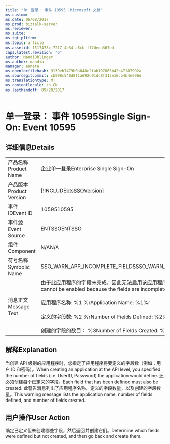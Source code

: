 ```yaml
---
title: "单一登录： 事件 10595 |Microsoft 文档"
ms.custom: 
ms.date: 06/08/2017
ms.prod: biztalk-server
ms.reviewer: 
ms.suite: 
ms.tgt_pltfrm: 
ms.topic: article
ms.assetid: 1517478c-7217-4e34-a5cb-ff7deea367ed
caps.latest.revision: "6"
author: MandiOhlinger
ms.author: mandia
manager: anneta
ms.openlocfilehash: 9139eb7479b0a048e2fab197863b42c47f87992a
ms.sourcegitcommit: cb908c540d8f1a692d01dc8f313e16cb4b4e696d
ms.translationtype: MT
ms.contentlocale: zh-CN
ms.lasthandoff: 09/20/2017
---
```

# <a name="single-sign-on-event-10595"></a><span data-ttu-id="544e4-102">单一登录： 事件 10595</span><span class="sxs-lookup"><span data-stu-id="544e4-102">Single Sign-On: Event 10595</span></span>
## <a name="details"></a><span data-ttu-id="544e4-103">详细信息</span><span class="sxs-lookup"><span data-stu-id="544e4-103">Details</span></span>  
  
|||  
|-|-|  
|<span data-ttu-id="544e4-104">产品名称</span><span class="sxs-lookup"><span data-stu-id="544e4-104">Product Name</span></span>|<span data-ttu-id="544e4-105">企业单一登录</span><span class="sxs-lookup"><span data-stu-id="544e4-105">Enterprise Single Sign-On</span></span>|  
|<span data-ttu-id="544e4-106">产品版本</span><span class="sxs-lookup"><span data-stu-id="544e4-106">Product Version</span></span>|[!INCLUDE[btsSSOVersion](../includes/btsssoversion-md.md)]|  
|<span data-ttu-id="544e4-107">事件 ID</span><span class="sxs-lookup"><span data-stu-id="544e4-107">Event ID</span></span>|<span data-ttu-id="544e4-108">10595</span><span class="sxs-lookup"><span data-stu-id="544e4-108">10595</span></span>|  
|<span data-ttu-id="544e4-109">事件源</span><span class="sxs-lookup"><span data-stu-id="544e4-109">Event Source</span></span>|<span data-ttu-id="544e4-110">ENTSSO</span><span class="sxs-lookup"><span data-stu-id="544e4-110">ENTSSO</span></span>|  
|<span data-ttu-id="544e4-111">组件</span><span class="sxs-lookup"><span data-stu-id="544e4-111">Component</span></span>|<span data-ttu-id="544e4-112">N/A</span><span class="sxs-lookup"><span data-stu-id="544e4-112">N/A</span></span>|  
|<span data-ttu-id="544e4-113">符号名称</span><span class="sxs-lookup"><span data-stu-id="544e4-113">Symbolic Name</span></span>|<span data-ttu-id="544e4-114">SSO_WARN_APP_INCOMPLETE_FIELDS</span><span class="sxs-lookup"><span data-stu-id="544e4-114">SSO_WARN_APP_INCOMPLETE_FIELDS</span></span>|  
|<span data-ttu-id="544e4-115">消息正文</span><span class="sxs-lookup"><span data-stu-id="544e4-115">Message Text</span></span>|<span data-ttu-id="544e4-116">由于此应用程序的字段未完成，因此无法启用该应用程序。%r</span><span class="sxs-lookup"><span data-stu-id="544e4-116">The application cannot be enabled because the fields are incomplete for this application.%r</span></span><br /><br /> <span data-ttu-id="544e4-117">应用程序名称: %1 %r</span><span class="sxs-lookup"><span data-stu-id="544e4-117">Application Name: %1%r</span></span><br /><br /> <span data-ttu-id="544e4-118">定义的字段数: %2 %r</span><span class="sxs-lookup"><span data-stu-id="544e4-118">Number of Fields Defined: %2%r</span></span><br /><br /> <span data-ttu-id="544e4-119">创建的字段的数目： %3</span><span class="sxs-lookup"><span data-stu-id="544e4-119">Number of Fields Created: %3</span></span>|  
  
## <a name="explanation"></a><span data-ttu-id="544e4-120">解释</span><span class="sxs-lookup"><span data-stu-id="544e4-120">Explanation</span></span>  
 <span data-ttu-id="544e4-121">当创建 API 级别的应用程序时，您指定了应用程序将要定义的字段数（例如：用户 ID 和密码）。</span><span class="sxs-lookup"><span data-stu-id="544e4-121">When creating an application at the API level, you specified the number of fields (i.e. UserID, Password) the application would define.</span></span> <span data-ttu-id="544e4-122">还必须创建每个已定义的字段。</span><span class="sxs-lookup"><span data-stu-id="544e4-122">Each field that has been defined must also be created.</span></span> <span data-ttu-id="544e4-123">此警告消息列出了应用程序名称、定义的字段数量，以及创建的字段数量。</span><span class="sxs-lookup"><span data-stu-id="544e4-123">This warning message lists the application name, number of fields defined, and number of fields created.</span></span>  
  
## <a name="user-action"></a><span data-ttu-id="544e4-124">用户操作</span><span class="sxs-lookup"><span data-stu-id="544e4-124">User Action</span></span>  
 <span data-ttu-id="544e4-125">确定已定义但未创建哪些字段，然后返回并创建它们。</span><span class="sxs-lookup"><span data-stu-id="544e4-125">Determine which fields were defined but not created, and then go back and create them.</span></span>